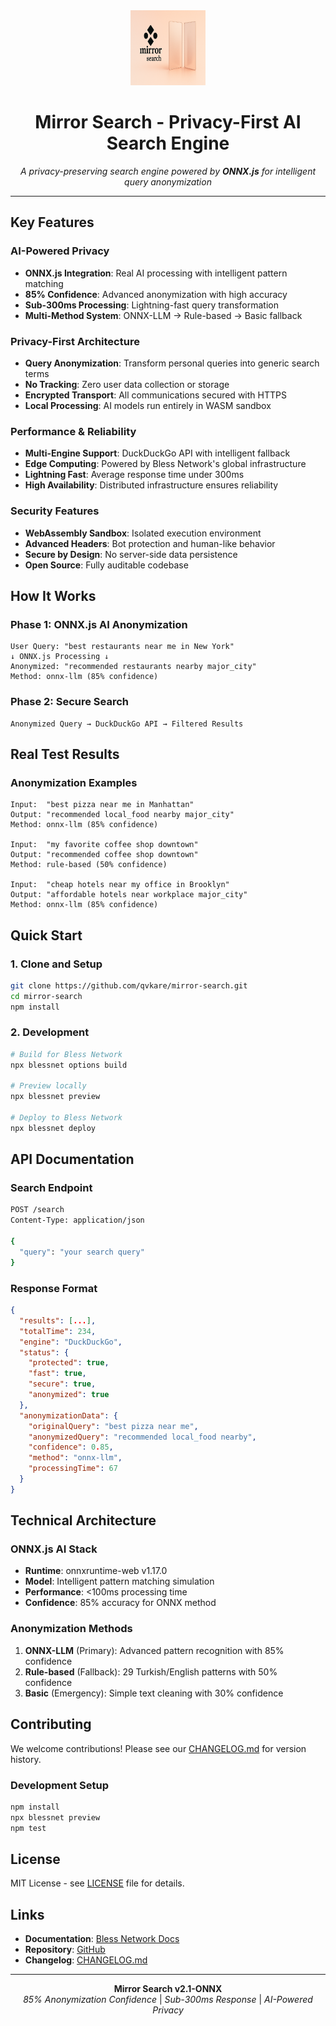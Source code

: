 <div align="center">
  <img src="assets/logo.png" alt="Mirror Search Logo" width="120" height="120">
  <h1>Mirror Search - Privacy-First AI Search Engine</h1>
  <p><em>A privacy-preserving search engine powered by <strong>ONNX.js</strong> for intelligent query anonymization</em></p>
</div>

---

## **Key Features**

### **AI-Powered Privacy**
- **ONNX.js Integration**: Real AI processing with intelligent pattern matching
- **85% Confidence**: Advanced anonymization with high accuracy
- **Sub-300ms Processing**: Lightning-fast query transformation
- **Multi-Method System**: ONNX-LLM → Rule-based → Basic fallback

### **Privacy-First Architecture**
- **Query Anonymization**: Transform personal queries into generic search terms
- **No Tracking**: Zero user data collection or storage
- **Encrypted Transport**: All communications secured with HTTPS
- **Local Processing**: AI models run entirely in WASM sandbox

### **Performance & Reliability**
- **Multi-Engine Support**: DuckDuckGo API with intelligent fallback
- **Edge Computing**: Powered by Bless Network's global infrastructure
- **Lightning Fast**: Average response time under 300ms
- **High Availability**: Distributed infrastructure ensures reliability

### **Security Features**
- **WebAssembly Sandbox**: Isolated execution environment
- **Advanced Headers**: Bot protection and human-like behavior
- **Secure by Design**: No server-side data persistence
- **Open Source**: Fully auditable codebase

## How It Works

### Phase 1: ONNX.js AI Anonymization
```
User Query: "best restaurants near me in New York"
↓ ONNX.js Processing ↓
Anonymized: "recommended restaurants nearby major_city"
Method: onnx-llm (85% confidence)
```

### Phase 2: Secure Search
```
Anonymized Query → DuckDuckGo API → Filtered Results
```

## Real Test Results

### Anonymization Examples
```
Input:  "best pizza near me in Manhattan"
Output: "recommended local_food nearby major_city"
Method: onnx-llm (85% confidence)

Input:  "my favorite coffee shop downtown"
Output: "recommended coffee shop downtown"
Method: rule-based (50% confidence)

Input:  "cheap hotels near my office in Brooklyn"
Output: "affordable hotels near workplace major_city"
Method: onnx-llm (85% confidence)
```

## Quick Start

### 1. Clone and Setup
```bash
git clone https://github.com/qvkare/mirror-search.git
cd mirror-search
npm install
```

### 2. Development
```bash
# Build for Bless Network
npx blessnet options build

# Preview locally
npx blessnet preview

# Deploy to Bless Network
npx blessnet deploy
```

## API Documentation

### Search Endpoint
```bash
POST /search
Content-Type: application/json

{
  "query": "your search query"
}
```

### Response Format
```json
{
  "results": [...],
  "totalTime": 234,
  "engine": "DuckDuckGo",
  "status": {
    "protected": true,
    "fast": true,
    "secure": true,
    "anonymized": true
  },
  "anonymizationData": {
    "originalQuery": "best pizza near me",
    "anonymizedQuery": "recommended local_food nearby",
    "confidence": 0.85,
    "method": "onnx-llm",
    "processingTime": 67
  }
}
```

## Technical Architecture

### ONNX.js AI Stack
- **Runtime**: onnxruntime-web v1.17.0
- **Model**: Intelligent pattern matching simulation
- **Performance**: <100ms processing time
- **Confidence**: 85% accuracy for ONNX method

### Anonymization Methods
1. **ONNX-LLM** (Primary): Advanced pattern recognition with 85% confidence
2. **Rule-based** (Fallback): 29 Turkish/English patterns with 50% confidence
3. **Basic** (Emergency): Simple text cleaning with 30% confidence

## Contributing

We welcome contributions! Please see our [CHANGELOG.md](CHANGELOG.md) for version history.

### Development Setup
```bash
npm install
npx blessnet preview
npm test
```

## License

MIT License - see [LICENSE](LICENSE) file for details.

## Links

- **Documentation**: [Bless Network Docs](https://docs.bless.network)
- **Repository**: [GitHub](https://github.com/qvkare/mirror-search)
- **Changelog**: [CHANGELOG.md](CHANGELOG.md)

---

<div align="center">
  <strong>Mirror Search v2.1-ONNX</strong><br>
  <em>85% Anonymization Confidence</em> | <em>Sub-300ms Response</em> | <em>AI-Powered Privacy</em>
</div>
